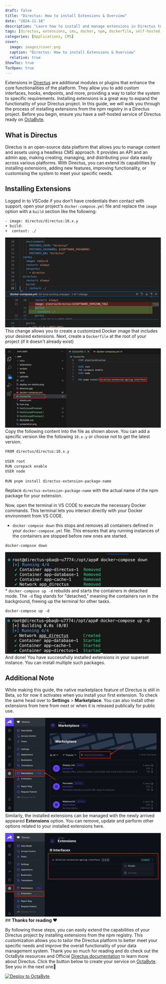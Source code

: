 ```yaml
---
draft: false
title: "Directus: How to install Extensions & Overview"
date: "2024-11-18"
description: "Learn how to install and manage extensions in Directus to enhance its functionality and customize your data management system. This guide provides step-by-step instructions for setting up extensions using Docker, with helpful tips and resources for smooth integration."
tags: [directus, extensions, cms, docker, npm, dockerfile, self-hosted, customization, octabyte, tutorial, guide, data-management, marketplace]
categories: [Applications, CMS]
cover:
  image: images/cover.png
  caption: "Directus: How to install Extensions & Overview"
  relative: true
ShowToc: true
TocOpen: true
---
```



Extensions in [Directus](https://octabyte.io/applications/cms/directus) are additional modules or plugins that enhance the core functionalities of the platform. They allow you to add custom interfaces, hooks, endpoints, and more, providing a way to tailor the system to specific requirements. Installing extensions is a great way to expand the functionality of your Directus project. In this guide, we will walk you through the process of installing extensions from the npm registry in a Directus project. Before you begin, ensure you have a self\-hosted service of Directus ready on [OctaByte](https://octabyte.io/applications/cms/directus).

## What is Directus

Directus is an open\-source data platform that allows you to manage content and assets using a headless CMS approach. It provides an API and an admin app, making creating, managing, and distributing your data easily across various platforms. With Directus, you can extend its capabilities by installing extensions, adding new features, improving functionality, or customising the system to meet your specific needs.

## Installing Extensions

Logged in to VSCode if you don't have credentials then contact with support, open your project's `docker-compose.yml` file and replace the `image` option with a `build` section like the following:


```
- image: directus/directus:10.x.y
+ build:
+  context: ./

```
![Altering Docker-compose file](images/Screenshot-2024-07-25-at-1.37.08-PM.jpg)This change allows you to create a customized Docker image that includes your desired extensions. Next, create a `Dockerfile` at the root of your project (if it doesn't already exist) 

![Creating Dockerfile in VSCode](images/Screenshot-2024-07-25-at-8.05.55-PM.jpg)Copy the following content into the file as shown above. You can add a specific version like the following `10.x.y` or choose not to get the latest version.


```
FROM directus/directus:10.x.y

USER root
RUN corepack enable
USER node

RUN pnpm install directus-extension-package-name

```
Replace `directus-extension-package-name` with the actual name of the npm package for your extension. 

Now, open the terminal in VS CODE to execute the necessary Docker commands. This terminal lets you interact directly with your Docker environment from VS CODE.  

* `docker-compose down` this stops and removes all containers defined in your `docker-compose.yml` file. This ensures that any running instances of the containers are stopped before new ones are started.


```
docker-compose down

```
![docker-compose down command execution](images/Screenshot-2024-07-25-at-7.27.58-PM.jpg)* `docker-compose up -d` rebuilds and starts the containers in detached mode. The `-d` flag stands for "detached," meaning the containers run in the background, freeing up the terminal for other tasks.


```
docker-compose up -d

```
![docker-compose up command execution](images/Screenshot-2024-07-25-at-7.28.14-PM.jpg)And done! You have successfully installed extensions in your superset instance. You can install multiple such packages.

## Additional Note

While making this guide, the native marketplace feature of Directus is still in Beta, so for now it activates when you install your first extension. To check the same head over to **Settings** \> **Marketplace**. You can also install other extensions from here from next or when it is released publically for public use.

![Directus marketplace option](images/Screenshot-2024-07-25-at-1.40.02-PM.jpg)Similarly, the installed extensions can be managed with the newly arrived appeared **Extensions** option. You can remove, update and perform other options related to your installed extensions here.

![Extensions options in Directus](images/Screenshot-2024-07-25-at-1.41.01-PM.jpg)## **Thanks for reading ❤️**

By following these steps, you can easily extend the capabilities of your Directus project by installing extensions from the npm registry. This customization allows you to tailor the Directus platform to better meet your specific needs and improve the overall functionality of your data management system. Thank you so much for reading and do check out the OctaByte resources and Official [Directus documentation](https://docs.directus.io/) to learn more about Directus. Click the button below to create your service on [OctaByte](https://octabyte.io/applications/cms/directus). See you in the next one👋




[![Deploy to OctaByte](/images/octabyte-deploy.png)](images/?service=Directus)



